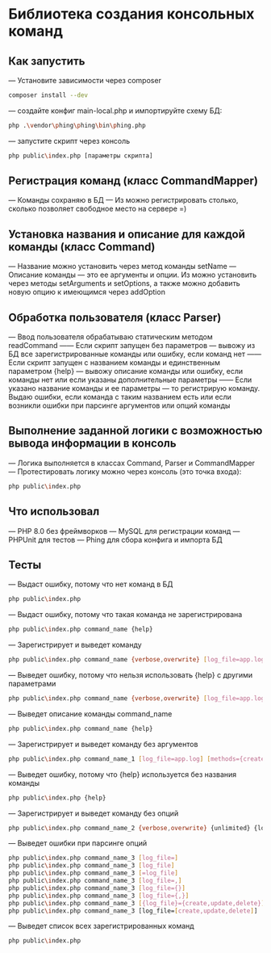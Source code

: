 # Библиотека создания консольных команд
## Как запустить
— Установите зависимости через composer
```sh
composer install --dev
```
— создайте конфиг main-local.php и импортируйте схему БД:
```sh
php .\vendor\phing\phing\bin\phing.php
```
— запустите скрипт через консоль
```sh
php public\index.php [параметры скрипта]
```

## Регистрация команд (класс CommandMapper)
— Команды сохраняю в БД
— Из можно регистрировать столько, сколько позволяет свободное место на сервере =)

## Установка названия и описание для каждой команды (класс Command)
— Название можно установить через метод команды setName
— Описание команды — это ее аргументы и опции. Из можно установить через методы setArguments и setOptions, а также можно добавить новую опцию к имеющимся через addOption

## Обработка пользователя (класс Parser)
— Ввод пользователя обрабатываю статическим методом readCommand
—— Если скрипт запущен без параметров — вывожу из БД все зарегистрированные команды или ошибку, если команд нет
—— Если скрипт запущен с названием команды и единственным параметром {help} — вывожу описание команды или ошибку, если команды нет или если указаны дополнительные параметры
—— Если указано название команды и ее параметры — то регистрирую команду. Выдаю ошибки, если команда с таким названием есть или если возникли ошибки при парсинге аргументов или опций команды

## Выполнение заданной логики с возможностью вывода информации в консоль
— Логика выполняется в классах Command, Parser и CommandMapper
— Протестировать логику можно через консоль (это точка входа):
```sh
php public\index.php
```	 
## Что использовал
— PHP 8.0 без фреймворков
— MySQL для регистрации команд
— PHPUnit для тестов
— Phing для сбора конфига и импорта БД

## Тесты
— Выдаст ошибку, потому что нет команд в БД
```sh
php public\index.php
```

— Выдаст ошибку, потому что такая команда не зарегистрирована
```sh
php public\index.php command_name {help}
```

— Зарегистрирует и выведет команду
```sh
php public\index.php command_name {verbose,overwrite} [log_file=app.log] {unlimited} [methods={create,update,delete}] [paginate=50] {log}
```

— Выведет ошибку, потому что нельзя использовать {help} с другими параметрами
```sh
php public\index.php command_name {verbose,overwrite} [log_file=app.log] {unlimited} {help} [methods={create,update,delete}] [paginate=50] {log}
```

— Выведет описание команды command_name
```sh
php public\index.php command_name {help}
```

— Зарегистрирует и выведет команду без аргументов
```sh
php public\index.php command_name_1 [log_file=app.log] [methods={create,update,delete}] [paginate=50]
```

— Выведет ошибку, потому что {help} используется без названия команды
```sh
php public\index.php {help}
```

— Зарегистрирует и выведет команду без опций
```sh
php public\index.php command_name_2 {verbose,overwrite} {unlimited} {log}
```

— Выведет ошибки при парсинге опций
```sh
php public\index.php command_name_3 [log_file=]
php public\index.php command_name_3 [log_file]
php public\index.php command_name_3 [=log_file]
php public\index.php command_name_3 [log_file=,]
php public\index.php command_name_3 [log_file={}]
php public\index.php command_name_3 [log_file={,}]
php public\index.php command_name_3 [{log_file}={create,update,delete}]
php public\index.php command_name_3 [log_file=[create,update,delete]]
```

— Выведет список всех зарегистрированных команд
```sh
php public\index.php
```
